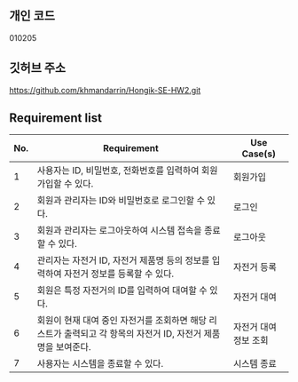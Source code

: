 ## 개인 코드

010205

## 깃허브 주소

https://github.com/khmandarrin/Hongik-SE-HW2.git

## Requirement list

| No. | Requirement                                                                                                   | Use Case(s)           |
| --- | ------------------------------------------------------------------------------------------------------------- | --------------------- |
| 1   | 사용자는 ID, 비밀번호, 전화번호를 입력하여 회원가입할 수 있다.                                                | 회원가입              |
| 2   | 회원과 관리자는 ID와 비밀번호로 로그인할 수 있다.                                                             | 로그인                |
| 3   | 회원과 관리자는 로그아웃하여 시스템 접속을 종료할 수 있다.                                                    | 로그아웃              |
| 4   | 관리자는 자전거 ID, 자전거 제품명 등의 정보를 입력하여 자전거 정보를 등록할 수 있다.                          | 자전거 등록           |
| 5   | 회원은 특정 자전거의 ID를 입력하여 대여할 수 있다.                                                            | 자전거 대여           |
| 6   | 회원이 현재 대여 중인 자전거를 조회하면 해당 리스트가 출력되고 각 항목의 자전거 ID, 자전거 제품명을 보여준다. | 자전거 대여 정보 조회 |
| 7   | 사용자는 시스템을 종료할 수 있다.                                                                             | 시스템 종료           |
